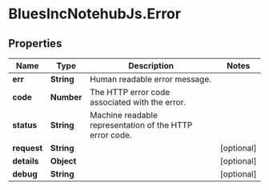 # BluesIncNotehubJs.Error

## Properties

Name | Type | Description | Notes
------------ | ------------- | ------------- | -------------
**err** | **String** | Human readable error message. | 
**code** | **Number** | The HTTP error code associated with the error. | 
**status** | **String** | Machine readable representation of the HTTP error code. | 
**request** | **String** |  | [optional] 
**details** | **Object** |  | [optional] 
**debug** | **String** |  | [optional] 


